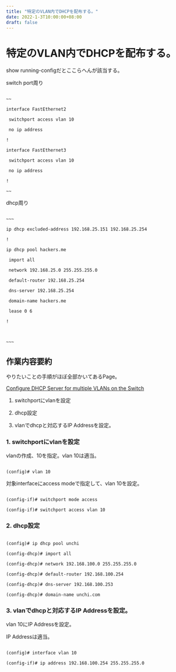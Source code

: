 ```yaml
---
title: "特定のVLAN内でDHCPを配布する。"
date: 2022-1-3T10:00:00+08:00
draft: false
---
```

# 特定のVLAN内でDHCPを配布する。



show running-configだとここらへんが該当する。



switch port周り



```cisco

~~

interface FastEthernet2

 switchport access vlan 10

 no ip address

!

interface FastEthernet3

 switchport access vlan 10

 no ip address

!

~~

```



dhcp周り



```cisco

~~~

ip dhcp excluded-address 192.168.25.151 192.168.25.254

!

ip dhcp pool hackers.me

 import all

 network 192.168.25.0 255.255.255.0

 default-router 192.168.25.254

 dns-server 192.168.25.254

 domain-name hackers.me

 lease 0 6

!



~~~

```



## 作業内容要約



やりたいことの手順がほぼ全部かいてあるPage。



[Configure DHCP Server for multiple VLANs on the Switch](https://www.computernetworkingnotes.com/ccna-study-guide/configure-dhcp-server-for-multiple-vlans-on-the-switch.html)



1. switchportにvlanを設定



2. dhcp設定



3. vlanでdhcpと対応するIP Addressを設定。



### 1. switchportにvlanを設定



vlanの作成、10を指定。vlan 10は適当。



```cisco

(config)# vlan 10

```



対象interfaceにaccess modeで指定して、vlan 10を設定。



```cisco

(config-if)# switchport mode access

(config-if)# switchport access vlan 10

```



### 2. dhcp設定



```cisco

(config)# ip dhcp pool unchi

(config-dhcp)# import all

(config-dhcp)# network 192.168.100.0 255.255.255.0

(config-dhcp)# default-router 192.168.100.254

(config-dhcp)# dns-server 192.168.100.253

(config-dhcp)# domain-name unchi.com

```



### 3. vlanでdhcpと対応するIP Addressを設定。



vlan 10にIP Addressを設定。



IP Addressは適当。



```cisco

(config)# interface vlan 10

(config-if)# ip address 192.168.100.254 255.255.255.0

```
